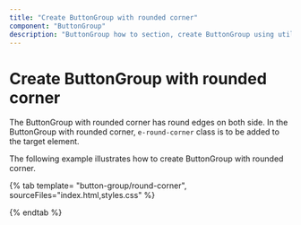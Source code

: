 ```yaml
---
title: "Create ButtonGroup with rounded corner"
component: "ButtonGroup"
description: "ButtonGroup how to section, create ButtonGroup using util function, icons, form submit, show selected state on initial render."
---
```


# Create ButtonGroup with rounded corner

The ButtonGroup with rounded corner has round edges on both side. In the ButtonGroup with rounded corner, `e-round-corner` class is to be
added to the target element.

The following example illustrates how to create ButtonGroup with rounded corner.

{% tab template= "button-group/round-corner", sourceFiles="index.html,styles.css" %}

{% endtab %}
